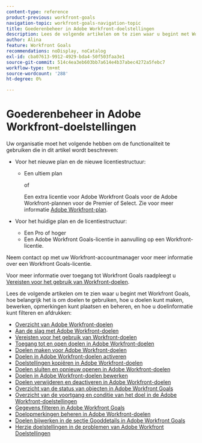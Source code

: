 ```yaml
---
content-type: reference
product-previous: workfront-goals
navigation-topic: workfront-goals-navigation-topic
title: Goederenbeheer in Adobe Workfront-doelstellingen
description: Lees de volgende artikelen om te zien waar u begint met Workfront Goals, hoe belangrijk het is om doelen te gebruiken, hoe u doelen kunt maken, bewerken, opmerkingen kunt plaatsen en beheren, en hoe u doelinformatie kunt filteren en afdrukken
author: Alina
feature: Workfront Goals
recommendations: noDisplay, noCatalog
exl-id: cba07613-9912-4929-bda4-50f503faa3e1
source-git-commit: 514c4ea3eb603bb7a614e4b37abec4272a5febc7
workflow-type: tm+mt
source-wordcount: '288'
ht-degree: 0%

---
```


# Goederenbeheer in Adobe Workfront-doelstellingen

Uw organisatie moet het volgende hebben om de functionaliteit te gebruiken die in dit artikel wordt beschreven:

* Voor het nieuwe plan en de nieuwe licentiestructuur:

   * Een ultiem plan

     of

     Een extra licentie voor Adobe Workfront Goals voor de Adobe Workfront-plannen voor de Premier of Select. Zie voor meer informatie [Adobe Workfront-plan](https://www.workfront.com/plans).

* Voor het huidige plan en de licentiestructuur:

   * Een Pro of hoger
   * Een Adobe Workfront Goals-licentie in aanvulling op een Workfront-licentie.

Neem contact op met uw Workfront-accountmanager voor meer informatie over een Workfront Goals-licentie.

Voor meer informatie over toegang tot Workfront Goals raadpleegt u [Vereisten voor het gebruik van Workfront-doelen](/help/quicksilver/workfront-goals/goal-management/access-needed-for-wf-goals.md).

Lees de volgende artikelen om te zien waar u begint met Workfront Goals, hoe belangrijk het is om doelen te gebruiken, hoe u doelen kunt maken, bewerken, opmerkingen kunt plaatsen en beheren, en hoe u doelinformatie kunt filteren en afdrukken:

* [Overzicht van Adobe Workfront-doelen](../../workfront-goals/goal-management/wf-goals-overview.md)
* [Aan de slag met Adobe Workfront-doelen](../../workfront-goals/goal-management/getting-started-with-wf-goals.md)
* [Vereisten voor het gebruik van Workfront-doelen](../../workfront-goals/goal-management/access-needed-for-wf-goals.md)
* [Toegang tot en open doelen in Adobe Workfront-doelen](../../workfront-goals/goal-management/access-goals-in-wf-goals.md)
* [Doelen maken voor Adobe Workfront-doelen](../../workfront-goals/goal-management/create-goals.md)
* [Doelen in Adobe Workfront-doelen activeren](../../workfront-goals/goal-management/activate-goals.md)
* [Doelstellingen kopiëren in Adobe Workfront-doelen](../../workfront-goals/goal-management/copy-goals.md)
* [Doelen sluiten en opnieuw openen in Adobe Workfront-doelen](../../workfront-goals/goal-management/close-and-reopen-goals.md)
* [Doelen in Adobe Workfront-doelen bewerken](../../workfront-goals/goal-management/edit-goals.md)
* [Doelen verwijderen en deactiveren in Adobe Workfront-doelen](../../workfront-goals/goal-management/delete-and-deactivate-goals.md)
* [Overzicht van de status van objecten in Adobe Workfront Goals](../../workfront-goals/goal-management/goal-status-overview.md)
* [Overzicht van de voortgang en conditie van het doel in de Adobe Workfront-doelstellingen](../../workfront-goals/goal-management/calculate-goal-progress.md)
* [Gegevens filteren in Adobe Workfront Goals](../../workfront-goals/goal-management/filter-information-wf-goals.md)
* [Doelopmerkingen beheren in Adobe Workfront-doelen](../../workfront-goals/goal-management/manage-goal-comments.md)
* [Doelen bijwerken in de sectie Gooddetails in Adobe Workfront Goals](../../workfront-goals/goal-management/update-goals-in-goal-details-panel.md)
* [Herzie doelstellingen in de problemen van Adobe Workfront Doelstellingen](../../workfront-goals/goal-management/view-in-trouble-goals.md)
